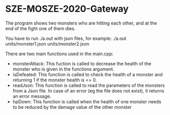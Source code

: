 # SZE-MOSZE-2020-Gateway

The program shows two monsters who are hitting each other, and at the end of the fight one of them dies.

You have to run ./a.out with json files, for example: ./a.out units/monster1.json units/monster2.json

There are two main functions used in the main.cpp:
  * monsterAttack: This fuction is called to decrease the health of the monster who is given in the functions argument.
  * isDefeated: This function is called to check the health of a monster and returning 1 if the monster health is <= 0.
  * readJson: This function is called to read the parameters of the monsters from a Json file. In case of an error (eg the file does not exist), it returns an error message.
  * hpDown: This function is called when the health of one monster needs to be reduced by the damage value of the other monster
